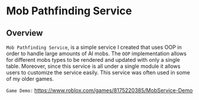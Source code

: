 # Mob Pathfinding Service

## Overview

`Mob Pathfinding Service`, is a simple service I created that uses OOP in order to handle large amounts of AI mobs. The `OOP` implementation allows for different mobs types to be rendered and updated with only a single table. Moreover, since this service is all under a single module it allows users to customize the service easily. This service was often used in some of my older games.

`Game Demo:` https://www.roblox.com/games/8175220385/MobService-Demo
